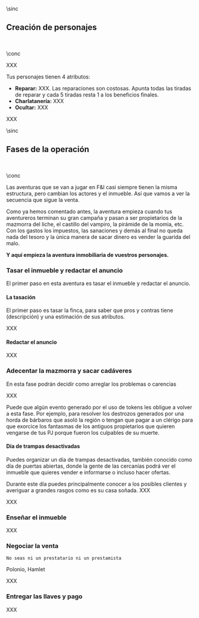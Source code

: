 \sinc

## Creación de personajes

&nbsp;

\conc

XXX

Tus personajes tienen 4 atributos:

* **Reparar:** XXX. Las reparaciones son costosas. Apunta todas las tiradas de reparar y cada 5 tiradas resta 1 a los beneficios finales. 
* **Charlatanería:** XXX
* **Ocultar:** XXX

XXX

\sinc

## Fases de la operación

&nbsp;

\conc

Las aventuras que se van a jugar en F&I casi siempre tienen la misma estructura, pero cambian los actores y el inmueble. Así que vamos a ver la secuencia que sigue la venta.

Como ya hemos comentado antes, la aventura empieza cuando tus aventureros terminan su gran campaña y pasan a ser propietarios de la mazmorra del liche, el castillo del vampiro, la pirámide de la momia, etc. Con los gastos los impuestos, las sanaciones y demás al final no queda nada del tesoro y la única manera de sacar dinero es vender la guarida del malo.

**Y aquí empieza la aventura inmobiliaria de vuestros personajes.**

### Tasar el inmueble y redactar el anuncio

El primer paso en esta aventura es tasar el inmueble y redactar el anuncio.

#### La tasación

El primer paso es tasar la finca, para saber que pros y contras tiene (descripción) y una estimación de sus atributos. 

XXX

#### Redactar el anuncio

XXX

### Adecentar la mazmorra y sacar cadáveres

En esta fase podrán decidir como arreglar los problemas o carencias

XXX

Puede que algún evento generado por el uso de tokens les obligue a volver a esta fase. Por ejemplo, para resolver los destrozos generados por una horda de bárbaros que asoló la región o tengan que pagar a un clérigo para que exorcice los fantasmas de los antiguos propietarios que quieren vengarse de tus PJ porque fueron los culpables de su muerte.

#### Día de trampas desactivadas

Puedes organizar un día de trampas desactivadas, también conocido como día de puertas abiertas, donde la gente de las cercanías podrá ver el inmueble que quieres vender e informarse o incluso hacer ofertas.

Durante este día puedes principalmente conocer a los posibles clientes y averiguar a grandes rasgos como es su casa soñada. XXX 

XXX

### Enseñar el inmueble

XXX

### Negociar la venta

```
No seas ni un prestatario ni un prestamista
```
Polonio, Hamlet

XXX

### Entregar las llaves y pago

XXX